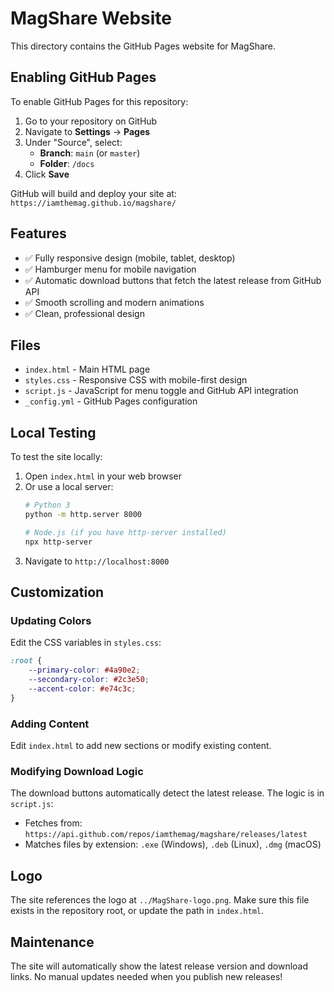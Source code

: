 # MagShare Website

This directory contains the GitHub Pages website for MagShare.

## Enabling GitHub Pages

To enable GitHub Pages for this repository:

1. Go to your repository on GitHub
2. Navigate to **Settings** → **Pages**
3. Under "Source", select:
   - **Branch**: `main` (or `master`)
   - **Folder**: `/docs`
4. Click **Save**

GitHub will build and deploy your site at: `https://iamthemag.github.io/magshare/`

## Features

- ✅ Fully responsive design (mobile, tablet, desktop)
- ✅ Hamburger menu for mobile navigation
- ✅ Automatic download buttons that fetch the latest release from GitHub API
- ✅ Smooth scrolling and modern animations
- ✅ Clean, professional design

## Files

- `index.html` - Main HTML page
- `styles.css` - Responsive CSS with mobile-first design
- `script.js` - JavaScript for menu toggle and GitHub API integration
- `_config.yml` - GitHub Pages configuration

## Local Testing

To test the site locally:

1. Open `index.html` in your web browser
2. Or use a local server:
   ```bash
   # Python 3
   python -m http.server 8000
   
   # Node.js (if you have http-server installed)
   npx http-server
   ```
3. Navigate to `http://localhost:8000`

## Customization

### Updating Colors
Edit the CSS variables in `styles.css`:
```css
:root {
    --primary-color: #4a90e2;
    --secondary-color: #2c3e50;
    --accent-color: #e74c3c;
}
```

### Adding Content
Edit `index.html` to add new sections or modify existing content.

### Modifying Download Logic
The download buttons automatically detect the latest release. The logic is in `script.js`:
- Fetches from: `https://api.github.com/repos/iamthemag/magshare/releases/latest`
- Matches files by extension: `.exe` (Windows), `.deb` (Linux), `.dmg` (macOS)

## Logo

The site references the logo at `../MagShare-logo.png`. Make sure this file exists in the repository root, or update the path in `index.html`.

## Maintenance

The site will automatically show the latest release version and download links. No manual updates needed when you publish new releases!
